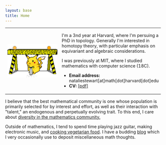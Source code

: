 ```yaml
---
layout: base
title: Home
---
```


<!-- <script type="text/javascript"
src="https://cdn.mathjax.org/mathjax/latest/MathJax.js?config=TeX-AMS-MML_HTMLorMML">
</script> -->

<table width="100%" cellspacing="0" cellpadding="0" border="0">
<tbody><tr>
<td width = "37.5%">
<img style="display: block; margin: auto;" alt="photo" src="/assets/under_construction.gif">
</td>
<td>
<p>
I'm a 3nd year at Harvard, where I'm persuing a PhD in topology.
Generally I'm interested in homotopy theory, with particular emphasis on equivariant and algebraic considerations.
</p>
<p>

I was previously at MIT, where I studied mathematics with computer science (18C).
</p>
<ul>
<li><b>Email address:</b> nataliestewart[at]math[dot]harvard[dot]edu</li>
<li><b>CV: </b><a href="/files/cv.pdf">[pdf]</a></li>
</ul>

</td>
</tr>
</tbody></table>

<p>
I believe that the best mathematical community is one whose population is primarily selected for by interest and effort, as well as their interaction with "talent," an endogenous and perpetually evolving trait.
To this end, I care about <a href="dei.html">diversity in the mathematics community.</a>
</p>

<p>
Outside of mathematics, I tend to spend time playing jazz guitar, making electronic music, and <a href="/cooking/">cooking vegetarian food</a>.
I have a budding <a href="/blog/">blog</a> which I very occasionally use to deposit miscellaneous math thoughts. 
</p>


